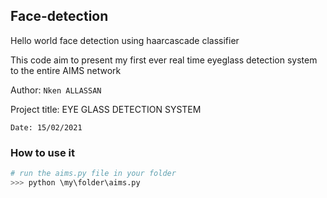 ## Face-detection

Hello world face detection using haarcascade classifier

This code aim to present my first ever real time  eyeglass detection system to the entire AIMS network

Author: `Nken ALLASSAN`

Project title: EYE GLASS DETECTION SYSTEM

```
Date: 15/02/2021
```

### How to use it

```python
# run the aims.py file in your folder
>>> python \my\folder\aims.py
```
